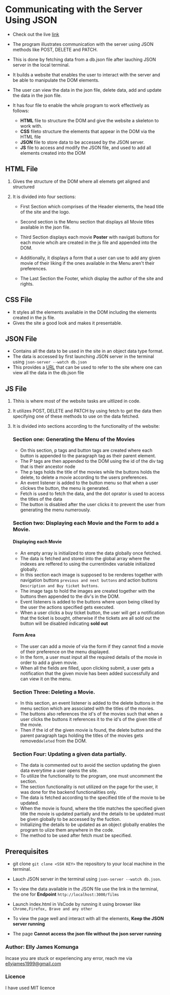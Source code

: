 #   Communicating with the Server Using JSON

* Check out the live [link](https://elly-james.github.io/code-challenge-week3/)

* The program illustrates communication with the server using JSON methods like POST, DELETE and PATCH.
* This is done by fetching data from a db.json file after lauching JSON server in the local terminal.
* It builds a website that enables the user to interact with the server and be able to manipulate the DOM 
elements.
* The user can view the data in the json file, delete data, add and update the data in the json file.
* It has four file to enable the whole program to work effectively as follows:
  

     * **HTML** file to structure the DOM and give the website a skeleton to work with.
     * **CSS** fileto structure the elements that appear in the DOM via the HTML file
     * **JSON** file to store data to be accessed by the JSON server.
     * **JS** file to access and modify the JSON file, and used to add all elements created into the DOM

## HTML File

1.  Gives the structure of the DOM where all elemets get aligned and structured
2.   It is divided into four sections:

       * First Section which comprises of the Header elements, the head title of the  site and the logo.
  
       * Second section is the Menu section that displays all Movie titles available in the json file.
  
       * Third Section displays each movie **Poster** with navigati buttons for each movie whcih are created in  the js file and appended into the DOM. 
       * Additionally, it displays a form that a user can use to add any given movie of their liking if the ones available in the Menu aren't their preferences.
       * The Last Section the Footer, which display the author of the site and rights.


## CSS File
* It styles all the elements available in the DOM including the elements created in the js file.
* Gives the site a good look and makes it presentable.


## JSON File
* Contains all the data to be used in the site in an object data type format.
* The data is accessed by first launching JSON server in the terminal using ``json-server --watch db.json``
* This provides a [URL](http://localhost:3000/films) that can be used to refer to the site where one can view all the data in the db.json file


## JS File
1. Thhis is where most of the website tasks are uitlized in code.
2. It utilizes POST, DELETE and PATCH by using fetch to get the data then specifying one of these methods to use on the data fetched.
3. It is divided into sections according to the functionality of the website:
      ### Section one:  Generating the Menu of the Movies

      * On this section, p tags and button tags are created where each button is appended to the paragraph tag as their parent element.
      * The P tags are then appended to the DOM using the id of the div tag that is their ancestor node
      * The p tags holds the title of the movies while the buttons holds the delete, to delete a movie according to the users preferences.
      * An event listener is added to the button menu so that when a user clickws the button, the menu is generated.
      * Fetch is used to fetch the data, and the dot oprator is used to access the titles of the data
      * The button is disabled after the user clicks it to prevent the user from generating the menu numerously.
      
      ### Section two: Displaying each Movie and the Form to add a Movie.

      #### Displaying each Movie
      * An empty array is initialized to store the data globally once fetched.
      * The data is fetched and stored into the global array where the indexes are reffered to using the currentIndex variable initialized globally.
      * In this section each image is supposed to be renderes together with navigation buttons ``previous and next buttons`` and action buttons ``Description and Buy ticket buttons``.
      * The image tags to hold the images are created together with the buttons then appended to the div's in the DOM.
      * Event listeners is added to the buttons where upon being cliked by the user the actions specified gets executed.
      * When a user clicks a buy ticket button, the user will get a notification that the ticket is bought, otherwise if the tickets are all sold out the button will be disabled indicating **sold out**

      #### Form Area

      * The user can add a movie of via the form if they cannot find a movie of their preference on the  menu displayed.
      * In the form, a user must input all the required details of the movie in order to add a given movie.
      * When all the fields are filled, upon clicking submit, a user gets a notification that the given movie has been added successfully and can view it on the menu.
  

      ### Section Three: Deleting a Movie.

      * In this section, an event listener is added to the delete buttons in the menu section which are associated with the titles of the movies.
      * The buttons also references the id's of the movies such that when a user clicks the buttons it references it to the id's of the given title of the movie.
      * Then if the id  of the given movie is found, the delete button and the parent paragraph tags holding the titles of the movies gets removed``deleted`` from the DOM.

      ### Section Four: Updating a given data partially.

      * The data is commented out to avoid the section updating the given data everytime a user opens the site.
      * To utilize the functionality to the program, one must uncomment the section.
      * The section functionality is not utilized on the page for the user, it was done for the backend  functionalities only.
      * The data is fetched according to the specified title of the movie to be updated.
      * When the movie is found, where the title matches the specified given title the movie is updated partially and the details to be updated must be given globally to be accessed by the fuction.
      * Initializing the details to be updated as an object globally enables the program to ulize them anywhere in the code.
      * The method to be used after fetch must be specified.
      


## Prerequisites

* git clone ````git clone <SSH KEY>```` the repository to your local machine in the terminal.

* Lauch JSON server in the terminal using ``json-server --watch db.json``.
  
* To view the data available in the JSON file use the link in the terminal, the one for **Endpoint** ``http://localhost:3000/films``

* Launch index.html in VsCode by running it using browser like ```Chrome,Firefox, Brave and any other``` 
* To view the page well and interact with all the elements, **Keep the JSON server running** 
* The page **Cannot access the json file without the json server running**


### Author: Elly James Komunga
Incase you are stuck or experiencing any error, reach me via ellyjames1999@gmail.com

### Licence 
I have used MIT licence
